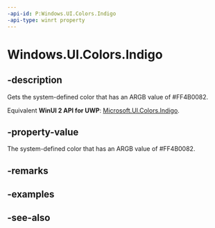 ```yaml
---
-api-id: P:Windows.UI.Colors.Indigo
-api-type: winrt property
---
```


<!-- Property syntax
public Windows.UI.Color Indigo { get; }
-->

# Windows.UI.Colors.Indigo

## -description

Gets the system-defined color that has an ARGB value of #FF4B0082.

Equivalent **WinUI 2 API for UWP**: [Microsoft.UI.Colors.Indigo](/windows/winui/api/microsoft.ui.colors.indigo).

## -property-value

The system-defined color that has an ARGB value of #FF4B0082.

## -remarks

## -examples

## -see-also
